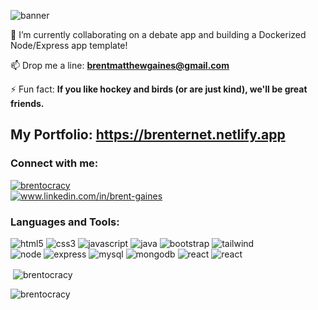 ![banner](https://user-images.githubusercontent.com/84875271/150018220-b18fbc30-8cb3-4fde-a009-ad07ab82bdb1.jpg)

🔭 I’m currently collaborating on a debate app and building a Dockerized Node/Express app template!

📫 Drop me a line: **brentmatthewgaines@gmail.com**

⚡ Fun fact: **If you like hockey and birds (or are just kind), we'll be great friends.**

## My Portfolio: https://brenternet.netlify.app

<h3 align="left">Connect with me:</h3>
<p align="left">
<p align="left"> <a href="https://twitter.com/brentocracy" target="blank"><img src="https://img.shields.io/twitter/follow/brentocracy?logo=twitter&style=for-the-badge" alt="brentocracy" </p></a><br>
<a href="https://linkedin.com/in/brent-gaines" target="blank"><img align="center" src="https://img.shields.io/badge/LinkedIn-0077B5?style=for-the-badge&logo=linkedin&logoColor=white" alt="www.linkedin.com/in/brent-gaines"/></a>
</p>

<h3 align="left">Languages and Tools:</h3>
<p align="left"><img src="https://img.shields.io/badge/HTML5-E34F26?style=for-the-badge&logo=html5&logoColor=white" alt="html5"/> <img src="https://img.shields.io/badge/CSS3-darkblue?style=for-the-badge&logo=css3&logoColor=white" alt="css3"/> <img src="https://img.shields.io/badge/JavaScript-F7DF1E?style=for-the-badge&logo=javascript&logoColor=black" alt="javascript"/> <img src="https://img.shields.io/badge/Java-ED8B00?style=for-the-badge&logo=java&logoColor=white" alt="java"/> 
<img src="https://img.shields.io/badge/Bootstrap-563D7C?style=for-the-badge&logo=bootstrap&logoColor=white" alt="bootstrap"/> <img src="https://img.shields.io/badge/Tailwind_CSS-38B2AC?style=for-the-badge&logo=tailwind-css&logoColor=white" alt="tailwind"/> <br>  <img src="https://img.shields.io/badge/Node.js-43853D?style=for-the-badge&logo=node.js&logoColor=white" alt="node"/> <img src="https://img.shields.io/badge/Express.js-404D59?style=for-the-badge&logo=express" alt="express"/> <img src="https://img.shields.io/badge/MySQL-00B2FF?style=for-the-badge&logo=mysql&logoColor=white" alt="mysql"/> <img src="https://img.shields.io/badge/MongoDB-aliceblue?style=for-the-badge&logo=mongodb&logoColor=green" alt="mongodb"/> <img src="https://img.shields.io/badge/React-black?style=for-the-badge&logo=react&logoColor=yellow" alt="react"/> <img src="https://img.shields.io/badge/GraphQL-purple?style=for-the-badge&logo=graphql&logoColor=white" alt="react"/>
</p>
<p>&nbsp;<img align="center" src="https://github-readme-streak-stats.herokuapp.com/?user=brentocracy&count_private=true&show_icons=true&theme=yeblu" alt="brentocracy" /></p>

<p><img align="center" src="https://github-readme-stats.vercel.app/api?username=brentocracy&theme=yeblu" alt="brentocracy" /></p>
